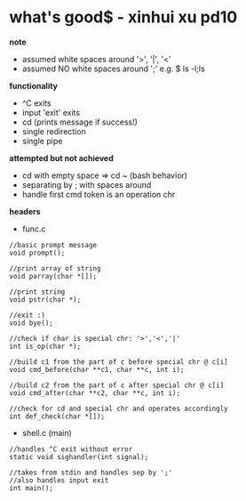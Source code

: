 # what's good$ - xinhui xu pd10

**note**
- assumed white spaces around '>', '|', '<'
- assumed NO white spaces around ';'
  	  e.g. $ ls -l;ls
 
**functionality**
- ^C exits
- input 'exit' exits
- cd (prints message if success!)
- single redirection
- single pipe

**attempted but not achieved**
- cd with empty space => cd ~ (bash behavior)
- separating by ; with spaces around
- handle first cmd token is an operation chr 

**headers**  
- func.c
```
//basic prompt message
void prompt();

//print array of string
void parray(char *[]);

//print string
void pstr(char *);

//exit :)
void bye();

//check if char is special chr: '>','<','|'
int is_op(char *);

//build c1 from the part of c before special chr @ c[i]
void cmd_before(char **c1, char **c, int i);

//build c2 from the part of c after special chr @ c[i]
void cmd_after(char **c2, char **c, int i);

//check for cd and special chr and operates accordingly
int def_check(char *[]);
```
- shell.c (main)
```
//handles ^C exit without error
static void sighandler(int signal);

//takes from stdin and handles sep by ';'
//also handles input exit
int main();
```
